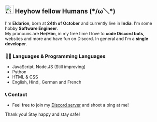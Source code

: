 ## <img src="https://user-images.githubusercontent.com/1303154/88677602-1635ba80-d120-11ea-84d8-d263ba5fc3c0.gif" width="28px" alt="hi"> **Heyhow fellow Humans** (\*/ω＼*)

I'm **Eldarion**, born at **24th of October** and currently live in **India**. I'm some hobby **Software Engineer**. <br />
My pronouns are **He/Him**, in my free time I  love to **code Discord bots**, websites and more and have fun on Discord. In general and I'm a **single developer**. <br />

### 👨‍💻 Languages & Programming Languages
* JavaScript, Node.JS (Still improving)
* Python
* HTML & CSS
* English, Hindi, German and French

### 📞 Contact
- Feel free to join my [Discord server](https://discord.gg/2V9SdJSGQw) and shoot a ping at me!

Thank you! Stay happy and stay safe!
